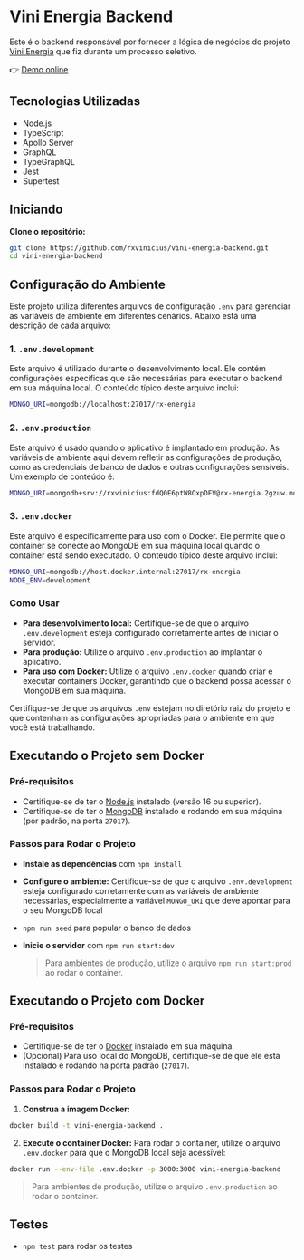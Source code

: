 # Vini Energia Backend

Este é o backend responsável por fornecer a lógica de negócios do projeto [Vini Energia](https://github.com/rxvinicius/vini-energia-frontend) que fiz durante um processo seletivo.

👉 [Demo online](https://vini-energia-backend-production.up.railway.app)

## Tecnologias Utilizadas

- Node.js
- TypeScript
- Apollo Server
- GraphQL
- TypeGraphQL
- Jest
- Supertest

## Iniciando

**Clone o repositório:**

```bash
git clone https://github.com/rxvinicius/vini-energia-backend.git
cd vini-energia-backend
```

## Configuração do Ambiente

Este projeto utiliza diferentes arquivos de configuração `.env` para gerenciar as variáveis de ambiente em diferentes cenários. Abaixo está uma descrição de cada arquivo:

### 1. `.env.development`

Este arquivo é utilizado durante o desenvolvimento local. Ele contém configurações específicas que são necessárias para executar o backend em sua máquina local. O conteúdo típico deste arquivo inclui:

```bash
MONGO_URI=mongodb://localhost:27017/rx-energia
```

### 2. `.env.production`

Este arquivo é usado quando o aplicativo é implantado em produção. As variáveis de ambiente aqui devem refletir as configurações de produção, como as credenciais de banco de dados e outras configurações sensíveis. Um exemplo de conteúdo é:

```bash
MONGO_URI=mongodb+srv://rxvinicius:fdQ0E6ptW8OxpDFV@rx-energia.2gzuw.mongodb.net/rx-energia?retryWrites=true&w=majority&appName=rx-energia
```

### 3. `.env.docker`

Este arquivo é especificamente para uso com o Docker. Ele permite que o container se conecte ao MongoDB em sua máquina local quando o container está sendo executado. O conteúdo típico deste arquivo inclui:

```bash
MONGO_URI=mongodb://host.docker.internal:27017/rx-energia
NODE_ENV=development
```

### Como Usar

- **Para desenvolvimento local:** Certifique-se de que o arquivo `.env.development` esteja configurado corretamente antes de iniciar o servidor.
- **Para produção:** Utilize o arquivo `.env.production` ao implantar o aplicativo.
- **Para uso com Docker:** Utilize o arquivo `.env.docker` quando criar e executar containers Docker, garantindo que o backend possa acessar o MongoDB em sua máquina.

Certifique-se de que os arquivos `.env` estejam no diretório raiz do projeto e que contenham as configurações apropriadas para o ambiente em que você está trabalhando.

## Executando o Projeto sem Docker

### Pré-requisitos

- Certifique-se de ter o [Node.js](https://nodejs.org/) instalado (versão 16 ou superior).
- Certifique-se de ter o [MongoDB](https://www.mongodb.com/try/download/community) instalado e rodando em sua máquina (por padrão, na porta `27017`).

### Passos para Rodar o Projeto

- **Instale as dependências** com `npm install`
- **Configure o ambiente:** Certifique-se de que o arquivo `.env.development` esteja configurado corretamente com as variáveis de ambiente necessárias, especialmente a variável `MONGO_URI` que deve apontar para o seu MongoDB local
- `npm run seed` para popular o banco de dados
- **Inicie o servidor** com `npm run start:dev`

  > Para ambientes de produção, utilize o arquivo `npm run start:prod` ao rodar o container.

## Executando o Projeto com Docker

### Pré-requisitos

- Certifique-se de ter o [Docker](https://www.docker.com/get-started) instalado em sua máquina.
- (Opcional) Para uso local do MongoDB, certifique-se de que ele está instalado e rodando na porta padrão (`27017`).

### Passos para Rodar o Projeto

1. **Construa a imagem Docker:**

```bash
docker build -t vini-energia-backend .
```

2. **Execute o container Docker:** Para rodar o container, utilize o arquivo `.env.docker` para que o MongoDB local seja acessível:

```bash
docker run --env-file .env.docker -p 3000:3000 vini-energia-backend
```

> Para ambientes de produção, utilize o arquivo `.env.production` ao rodar o container.

## Testes

- `npm test` para rodar os testes
